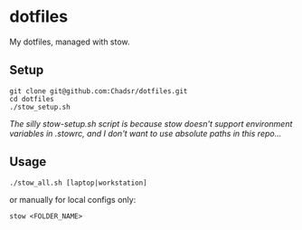# dotfiles
My dotfiles, managed with stow.

## Setup
```
git clone git@github.com:Chadsr/dotfiles.git
cd dotfiles
./stow_setup.sh
```

*The silly stow-setup.sh script is because stow doesn't support environment variables in .stowrc, and I don't want to use absolute paths in this repo...*

## Usage
```
./stow_all.sh [laptop|workstation]
```
or manually for local configs only:

```
stow <FOLDER_NAME>
```
